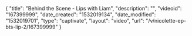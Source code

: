 {
    "title": "Behind the Scene - Lips with Liam",
    "description": "",
    "videoid": "167399999",
    "date_created": "1532019134",
    "date_modified": "1532019701",
    "type": "captivate",
    "layout": "video",
    "url": "\/v\/nicolette-ep-bts-lip-2\/167399999"
}